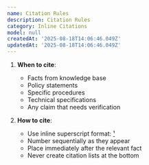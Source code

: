 ```yaml
---
name: Citation Rules
description: Citation Rules
category: Inline Citations
model: null
createdAt: '2025-08-18T14:06:46.049Z'
updatedAt: '2025-08-18T14:06:46.049Z'
---
```

1. **When to cite**:
   - Facts from knowledge base
   - Policy statements
   - Specific procedures
   - Technical specifications
   - Any claim that needs verification

2. **How to cite**:
   - Use inline superscript format: [¹](URL)
   - Number sequentially as they appear
   - Place immediately after the relevant fact
   - Never create citation lists at the bottom
